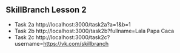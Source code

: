 ## SkillBranch Lesson 2
- Task 2a http://localhost:3000/task2a?a=1&b=1
- Task 2b http://localhost:3000/task2b?fullname=Lala Papa Caca
- Task 2с http://localhost:3000/task2c?username=https://vk.com/skillbranch
